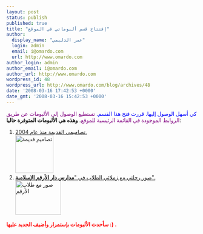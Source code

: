 ```yaml
---
layout: post
status: publish
published: true
title: "إفتتاح قسم ألبوماتي في الموقع"
author:
  display_name: "عمر الدليمي"
  login: admin
  email: i@omardo.com
  url: http://www.omardo.com
author_login: admin
author_email: i@omardo.com
author_url: http://www.omardo.com
wordpress_id: 48
wordpress_url: http://www.omardo.com/blog/archives/48
date: '2008-03-16 17:42:53 +0000'
date_gmt: '2008-03-16 15:42:53 +0000'
---
```

<p><span style="color: #0000ff;">كي أسهل الوصول إليها. قررت فتح هذا القسم.</span> <span style="color: #800080;">تستطيع الوصول إلى الألبومات عن طريق الروابط الموجودة في القائمة الرئيسية للموقع</span>. <strong>وهذه هي الألبومات المتوفرة حاليا</strong>:</p>
<ol>
<li><a href="http://www.omardo.com/blog/my-albums/my-old-designs"> تصاميمي القديمة منذ عام 2004.<br />
<img class="ngg-singlepic" src="http://www.omardo.com/blog/wp-content/gallery/my-old-draw/thumbs/thumbs_islamic-magazine-front-cover.jpg" alt="تصاميم قديمة" width="100" height="100" /><br />
</a></li>
<li><a href="http://www.omardo.com/blog/my-albums/zaboud">صور رحلتي مع زملائي الطلاب في "<strong>مدارس دار الأرقم الإسلامية</strong>".<br />
<img class="ngg-singlepic" src="http://www.omardo.com/blog/wp-content/gallery/zaboud/thumbs/thumbs_trip_CIMG3007.jpg" alt="صور مع طلاب الأرقم" width="120" height="90" /><br />
</a></li>
</ol>
<p><strong><span style="color: #ff0000;">سأحدث الألبومات بإستمرار وأضيف الجديد عليها :) .</span></strong></p>
